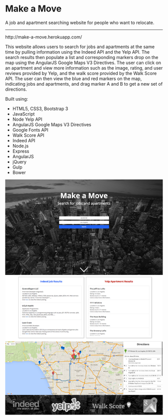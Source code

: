 <h1>Make a Move</h1>

A job and apartment searching website for people who want to relocate.

<hr>
http://make-a-move.herokuapp.com/

This website allows users to search for jobs and apartments at the same time by pulling information using the Indeed API and the Yelp API. The search results then populate a list and corresponding markers drop on the map using the AngularJS Google Maps V3 Directives. The user can click on an apartment and view more information such as the image, rating, and user reviews provided by Yelp, and the walk score provided by the Walk Score API. The user can then view the blue and red markers on the map, indicating jobs and apartments, and drag marker A and B to get a new set of directions. 

Built using:

- HTML5, CSS3, Bootstrap 3
- JavaScript
- Node Yelp API
- AngularJS Google Maps V3 Directives
- Google Fonts API
- Walk Score API
- Indeed API
- Node.js
- Express
- AngularJS
- jQuery
- Gulp
- Bower

![home](https://github.com/Nataliamodiano/relocate/blob/master/public/images/screenshots/home.jpg?raw=true)